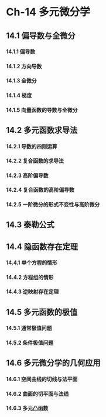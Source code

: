 # Ch-14  多元微分学

## 14.1  偏导数与全微分

#### 14.1.1  偏导数



#### 14.1.2  方向导数



#### 14.1.3  全微分



#### 14.1.4  梯度





#### 14.1.5  向量函数的导数与全微分





## 14.2  多元函数求导法

#### 14.2.1  导数的四则运算



#### 14.2.2  复合函数的求导法



#### 14.2.3  高阶偏导数



#### 14.2.4  复合函数的高阶偏导数



#### 14.2.5  一阶微分的形式不变性与高阶微分





## 14.3  泰勒公式





## 14.4  隐函数存在定理

#### 14.4.1  单个方程的情形





#### 14.4.2  方程组的情形



#### 14.4.3  逆映射存在定理





## 14.5  多元函数的极值

#### 14.5.1  通常极值问题



#### 14.5.2  条件极值问题



## 14.6  多元微分学的几何应用

#### 14.6.1  空间曲线的切线与法平面



#### 14.6.2  曲面的切平面与法线



#### 14.6.3  多元凸函数

